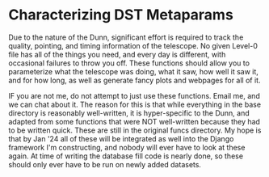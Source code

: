 # Characterizing DST Metaparams

Due to the nature of the Dunn, significant effort is required to track the quality, pointing, and timing information of the telescope. No given Level-0 file has all of the things you need, and every day is different, with occasional failures to throw you off. These functions should allow you to parameterize what the telescope was doing, what it saw, how well it saw it, and for how long, as well as generate fancy plots and webpages for all of it.

IF you are not me, do not attempt to just use these functions. Email me, and we can chat about it. The reason for this is that while everything in the base directory is reasonably well-written, it is hyper-specific to the Dunn, and adapted from some functions that were NOT well-written because they had to be written quick. These are still in the original funcs directory. My hope is that by Jan '24 all of these will be integrated as well into the Django framework I'm constructing, and nobody will ever have to look at these again. At time of writing the database fill code is nearly done, so these should only ever have to be run on newly added datasets.
